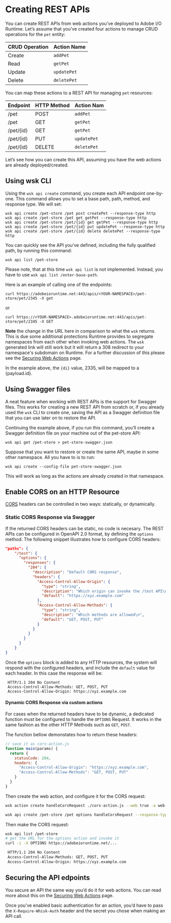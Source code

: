 # Creating REST APIs

You can create REST APIs from web actions you&rsquo;ve deployed to Adobe I/O Runtime. Let&rsquo;s assume that you&rsquo;ve created four actions to manage CRUD operations for the `pet` entity:


|CRUD Operation | Action Name |
|---|---|
| Create | `addPet` |
| Read | `getPet` |
| Update  | `updatePet` |
| Delete  | `deletePet` |

You can map these actions to a REST API for managing `pet` resources:

| Endpoint | HTTP Method | Action Nam |
|---|---| --- |
| /pet | POST | `addPet` |
| /pet | GET | `getPet` |
| /pet/{id} | GET | `getPet` |
| /pet/{id} | PUT | `updatePet` |
| /pet/{id} | DELETE | `deletePet` |

Let&rsquo;s see how you can create this API, assuming you have the web actions are already deployed/created.

## Using wsk CLI

Using the `wsk api create` command, you create each API endpoint one-by-one. This command allows you to set a base path, path, method, and response type. We will set:

```
wsk api create /pet-store /pet post createPet --response-type http
wsk api create /pet-store /pet get getPet --response-type http
wsk api create /pet-store /pet/{id} get getPet --response-type http
wsk api create /pet-store /pet/{id} put updatePet --response-type http
wsk api create /pet-store /pet/{id} delete deletePet --response-type http
```
You can quickly see the API you&rsquo;ve defined, including the fully qualified path, by running this command:
```
wsk api list /pet-store
```

Please note, that at this time `wsk api list` is not implemented. Instead, you have to use `wsk api list /enter-base-path`.

Here is an example of calling one of the endpoints:
```
curl https://adobeioruntime.net:443/apis/<YOUR-NAMESPACE>/pet-store/pet/2345 -X get
```
or
```
curl https://<YOUR-NAMESPACE>.adobeioruntime.net:443/apis/pet-store/pet/2345 -X GET
```
**Note** the change in the URL here in comparison to what the `wsk` returns. This is due some additional protections Runtime provides to segregate namespaces from each other when invoking web actions. The `wsk` generated link will still work but it will return a 308 redirect to your namespace's subdomain on Runtime. For a further discussion of this please see the [Securing Web Actions](securing_web_actions.md) page.

In the example above, the `{di}` value, 2335, will be mapped to a {payload.id}.


## Using Swagger files

A neat feature when working with REST APIs is the support for Swagger files. This works for creating a new REST API from scratch or, if you already used the `wsk` CLI to create one,  saving the API as a Swagger definition file that you can use later on to restore the API.

Continuing the example above, if you run this command, you&rsquo;ll create a Swagger definition file on your machine out of the pet-store API:
```
wsk api get /pet-store > pet-store-swagger.json
```

Suppose that you want to restore or create the same API, maybe in some other namespace. All you have to is to run:
```
wsk api create --config-file pet-store-swagger.json
```
This will work as long as the actions are already created in that namespace.

## Enable CORS on an HTTP Resource

[CORS](https://developer.mozilla.org/en-US/docs/Web/HTTP/Access_control_CORS) headers can be controlled in two ways: statically, or dynamically.

### Static CORS Response via Swagger
If the returned CORS headers can be static, no code is necesary. The REST APIs can be configured in OpenAPI 2.0 format, by defining the `options` method. The following snippet illustrates how to configure CORS headers:

```json
"paths": {
    "/test": {
      "options": {
        "responses": {
          "204": {
            "description": "Default CORS response",
            "headers": {
              "Access-Control-Allow-Origin": {
                "type": "string",
                "description": "Which origin can invoke the /test API\n",
                "default": "https://xyz.example.com"
              },
              "Access-Control-Allow-Methods": {
                "type": "string",
                "description": "Which methods are allowed\n",
                "default": "GET, POST, PUT"
              }
            }
          }
        }
      }
    }
}
```

Once the `options` block is added to any HTTP resources, the system will respond with the configured headers, and include the `default` value for each header. In this case the response will be:

```
 HTTP/1.1 204 No Content
 Access-Control-Allow-Methods: GET, POST, PUT
 Access-Control-Allow-Origin: https://xyz.example.com

```

#### Dynamic CORS Response via custom actions
For cases when the returned headers have to be dynamic, a dedicated function must be configured to handle the `OPTIONS` Request. It works in the same fashion as the other HTTP Methods such as `GET`, `POST`.


The function bellow demonstates how to return these headers:

```javascript
// save it as cors-action.js
function main(params) {
  return {
    statusCode: 204,
    headers: {
      "Access-Control-Allow-Origin": "https://xyz.example.com",
      "Access-Control-Allow-Methods": "GET, POST, PUT"
    }
  }
}
```

Then create the web action, and configure it for the CORS request:

```bash
wsk action create handleCorsRequest ./cors-action.js --web true -a web-custom-options true

wsk api create /pet-store /pet options handleCorsRequest --response-type http
```

Then make the CORS request:
```bash
wsk api list /pet-store
# get the URL for the options action and invoke it
curl -i -X OPTIONS https://adobeioruntime.net/...

 HTTP/1.1 204 No Content
 Access-Control-Allow-Methods: GET, POST, PUT
 Access-Control-Allow-Origin: https://xyz.example.com
```

## Securing the API edpoints

You secure an API the same way you&rsquo;d do it for web actions. You can read more about this on the [Securing Web Actions](securing_web_actions.md) page.

Once you&rsquo;ve enabled basic authentication for an action, you&rsquo;d have to pass the `X-Require-Whisk-Auth` header and the secret you chose when making an API call. 
